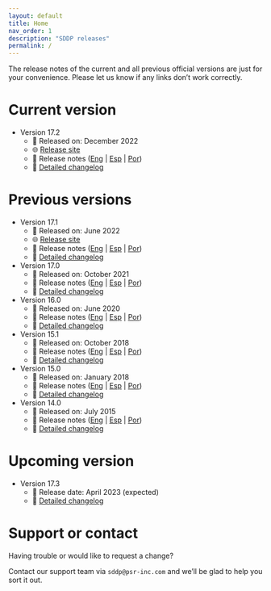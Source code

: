 ```yaml
---
layout: default
title: Home
nav_order: 1
description: "SDDP releases"
permalink: /
---
```


The release notes of the current and all previous official versions are just for your convenience. Please let us know if any links don’t work correctly.

# Current version

* Version 17.2
  * 📅 Released on: December 2022
  * 🌐 [Release site](http://psr-energy.com/software/sddp-17.2.html)
  * 📖 Release notes ([Eng](https://www.psr-inc.com/wp-content/uploads/softwares/sddp/SddpReleaseNotesEng-17.2.pdf) \| [Esp](https://www.psr-inc.com/wp-content/uploads/softwares/sddp/SddpReleaseNotesEsp-17.2.pdf) \| [Por](https://www.psr-inc.com/wp-content/uploads/softwares/sddp/SddpReleaseNotesPor-17.2.pdf))
  * 📝 [Detailed changelog](sddp17.2.md)

# Previous versions

* Version 17.1
  * 📅 Released on: June 2022
  * 🌐 [Release site](http://psr-energy.com/software/sddp-17.1.html)
  * 📖 Release notes ([Eng](https://www.psr-inc.com/wp-content/uploads/softwares/sddp/SddpReleaseNotesEng-17.1.pdf) \| [Esp](https://www.psr-inc.com/wp-content/uploads/softwares/sddp/SddpReleaseNotesEsp-17.1.pdf) \| [Por](https://www.psr-inc.com/wp-content/uploads/softwares/sddp/SddpReleaseNotesPor-17.1.pdf))
  * 📝 [Detailed changelog](sddp17.1.md)
* Version 17.0
  * 📅 Released on: October 2021
  * 📖 Release notes ([Eng](https://www.psr-inc.com/wp-content/uploads/softwares/sddp/SddpReleaseNotesEng-17.0.pdf) \| [Esp](https://www.psr-inc.com/wp-content/uploads/softwares/sddp/SddpReleaseNotesEsp-17.0.pdf) \| [Por](https://www.psr-inc.com/wp-content/uploads/softwares/sddp/SddpReleaseNotesPor-17.0.pdf))
  * 📝 [Detailed changelog](sddp17.0.md)
* Version 16.0
  * 📅 Released on: June 2020
  * 📖 Release notes ([Eng](https://www.psr-inc.com/wp-content/uploads/softwares/sddp/SddpReleaseNotesEng-16.0.pdf) \| [Esp](https://www.psr-inc.com/wp-content/uploads/softwares/sddp/SddpReleaseNotesEsp-16.0.pdf) \| [Por](https://www.psr-inc.com/wp-content/uploads/softwares/sddp/SddpReleaseNotesPor-16.0.pdf))
  * 📝 [Detailed changelog](sddp16.0.md)
* Version 15.1
  * 📅 Released on: October 2018
  * 📖 Release notes ([Eng](https://www.psr-inc.com/wp-content/uploads/softwares/sddp/SddpReleaseNotesEng-15.1.pdf) \| [Esp](https://www.psr-inc.com/wp-content/uploads/softwares/sddp/SddpReleaseNotesEsp-15.1.pdf) \| [Por](https://www.psr-inc.com/wp-content/uploads/softwares/sddp/SddpReleaseNotesPor-15.1.pdf))
  * 📝 [Detailed changelog](sddp15.1.md)
* Version 15.0
  * 📅 Released on: January 2018
  * 📖 Release notes ([Eng](https://www.psr-inc.com/wp-content/uploads/softwares/sddp/SddpReleaseNotesEng-15.0.pdf) \| [Esp](https://www.psr-inc.com/wp-content/uploads/softwares/sddp/SddpReleaseNotesEsp-15.0.pdf) \| [Por](https://www.psr-inc.com/wp-content/uploads/softwares/sddp/SddpReleaseNotesPor-15.0.pdf))
  * 📝 [Detailed changelog](sddp15.0.md)
* Version 14.0
  * 📅 Released on: July 2015
  * 📖 Release notes ([Eng](https://www.psr-inc.com/wp-content/uploads/softwares/sddp/SddpReleaseNotesEng-14.0.pdf) \| [Esp](https://www.psr-inc.com/wp-content/uploads/softwares/sddp/SddpReleaseNotesEsp-14.0.pdf) \| [Por](https://www.psr-inc.com/wp-content/uploads/softwares/sddp/SddpReleaseNotesPor-14.0.pdf))
  * 📝 [Detailed changelog](sddp14.0.md)

# Upcoming version

* Version 17.3
  * 📅 Release date: April 2023 (expected)
  * 📝 [Detailed changelog](sddp17.3.md)


# Support or contact

Having trouble or would like to request a change?

Contact our support team via `sddp@psr-inc.com` and we’ll be glad to help you sort it out.